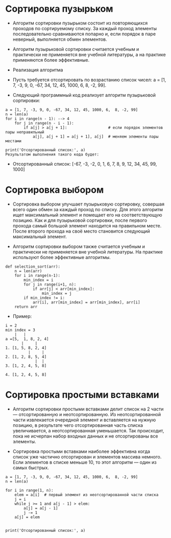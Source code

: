 # Сортировка пузырьком
+ Алгоритм сортировки пузырьком состоит из повторяющихся проходов по сортируемому списку. За каждый проход элементы последовательно сравниваются попарно и, если порядок в паре неверный, выполняется обмен элементов. 

+ Алгоритм пузырьковой сортировки считается учебным и практически не применяется вне учебной литературы, а на практике применяются более эффективные.


+ Реализация алгоритма
+ Пусть требуется отсортировать по возрастанию список чисел: a = [1, 7, -3, 9, 0, -67, 34, 12, 45, 1000, 6,  8, -2, 99].

+ Следующий программный код реализует алгоритм пузырьковой сортировки:
```
a = [1, 7, -3, 9, 0, -67, 34, 12, 45, 1000, 6,  8, -2, 99]
n = len(a)
for i in range(n - 1): --> 4
    for j in range(n - i - 1):
        if a[j] > a[j + 1]:                  # если порядок элементов пары неправильный
            a[j], a[j + 1] = a[j + 1], a[j]  # меняем элементы пары местами 

print('Отсортированный список:', a)
Результатом выполнения такого кода будет:
```
+ Отсортированный список: [-67, -3, -2, 0, 1, 6, 7, 8, 9, 12, 34, 45, 99, 1000]

# Сортировка выбором
+ Сортировка выбором улучшает пузырьковую сортировку, совершая всего один обмен за каждый проход по списку. Для этого алгоритм ищет максимальный элемент и помещает его на соответствующую позицию. Как и для пузырьковой сортировки, после первого прохода самый большой элемент находится на правильном месте. После второго прохода на своё место становится следующий максимальный элемент.

+ Алгоритм сортировки выбором также считается учебным и практически не применяется вне учебной литературы. На практике используют более эффективные алгоритмы.
```
def selection_sort(arr):
    n = len(arr)
    for i in range(n-1):
        min_index = i
        for j in range(i+1, n):
            if arr[j] < arr[min_index]:
                min_index = j
        if min_index != i:
            arr[i], arr[min_index] = arr[min_index], arr[i]
    return arr
```
+ Пример:
```
i = 2
min index = 3
    |   |
a =[5,  1, 8, 2, 4]
       |     |
1. [1, 5, 8, 2, 4]
          |     |
2. [1, 2, 8, 5, 4]
             |  |    
3. [1, 2, 4, 5, 8]

4. [1, 2, 4, 5, 8]
```

# Сортировка простыми вставками
+ Алгоритм сортировки простыми вставками делит список на 2 части — отсортированную и неотсортированную. Из неотсортированной части извлекается очередной элемент и вставляется на нужную позицию, в результате чего отсортированная часть списка увеличивается, а неотсортированная уменьшается. Так происходит, пока не исчерпан набор входных данных  и не отсортированы все элементы.

+ Сортировка простыми вставками наиболее эффективна когда список уже частично отсортирован и элементов массива немного. Если элементов в списке меньше 10, то этот алгоритм — один из самых быстрых.

```
a = [1, 7, -3, 9, 0, -67, 34, 12, 45, 1000, 6,  8, -2, 99]
n = len(a)

for i in range(1, n): 
    elem = a[i]  # первый элемент из неотсортированной части списка
    j = i
    while j >= 1 and a[j - 1] > elem: 
        a[j] = a[j - 1]
        j -= 1
    a[j] = elem


print('Отсортированный список:', a)
```
